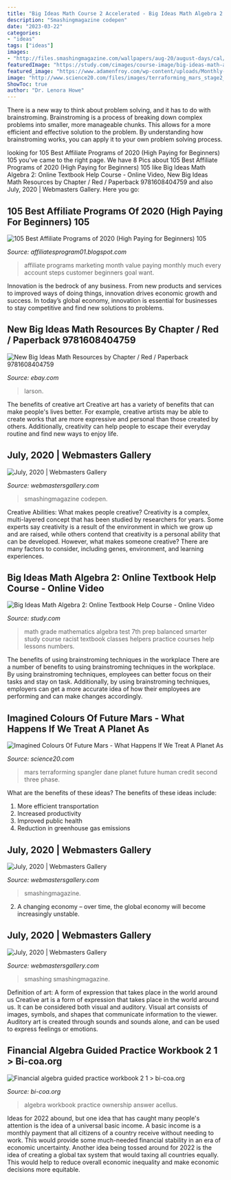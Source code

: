 ```yaml
---
title: "Big Ideas Math Course 2 Accelerated - Big Ideas Math Algebra 2: Online Textbook Help Course"
description: "Smashingmagazine codepen"
date: "2023-03-22"
categories:
- "ideas"
tags: ["ideas"]
images:
- "http://files.smashingmagazine.com/wallpapers/aug-20/august-days/cal/aug-20-august-days-cal-1366x768.jpg"
featuredImage: "https://study.com/cimages/course-image/big-ideas-math-algebra-2-online-textbook-help_212404_large.jpg"
featured_image: "https://www.adamenfroy.com/wp-content/uploads/Monthly-Recurring-Revenue-1.jpg"
image: "http://www.science20.com/files/images/terraforming_mars_stage2_-_green_mars_dane_spangler.jpg"
ShowToc: true
author: "Dr. Lenora Howe"
---
```



There is a new way to think about problem solving, and it has to do with brainstroming. Brainstroming is a process of breaking down complex problems into smaller, more manageable chunks. This allows for a more efficient and effective solution to the problem. By understanding how brainstroming works, you can apply it to your own problem solving process.

	

		
looking for 105 Best Affiliate Programs of 2020 (High Paying for Beginners) 105 you've came to the right page. We have 8 Pics about 105 Best Affiliate Programs of 2020 (High Paying for Beginners) 105 like Big Ideas Math Algebra 2: Online Textbook Help Course - Online Video, New Big Ideas Math Resources by Chapter / Red / Paperback 9781608404759 and also July, 2020 | Webmasters Gallery. Here you go:
		
    
## 105 Best Affiliate Programs Of 2020 (High Paying For Beginners) 105

<img loading=lazy src="https://www.adamenfroy.com/wp-content/uploads/Monthly-Recurring-Revenue-1.jpg" onerror="this.onerror=null;this.src='https://tse4.mm.bing.net/th?id=OIP.ezEq7-LJAT-h8a_wlIbQaQHaD3&amp;pid=15.1';" alt="105 Best Affiliate Programs of 2020 (High Paying for Beginners) 105">

_Source: affiliatesprogram01.blogspot.com_

>affiliate programs marketing month value paying monthly much every account steps customer beginners goal want. 

	

Innovation is the bedrock of any business. From new products and services to improved ways of doing things, innovation drives economic growth and success. In today’s global economy, innovation is essential for businesses to stay competitive and find new solutions to problems.

    
## New Big Ideas Math Resources By Chapter / Red / Paperback 9781608404759

<img loading=lazy src="https://i.ebayimg.com/images/g/ncUAAOSwMjVfb8Os/s-l400.jpg" onerror="this.onerror=null;this.src='https://tse3.mm.bing.net/th?id=OIP.bG0Hb6WCQmpqf8pMoUjZ3wAAAA&amp;pid=15.1';" alt="New Big Ideas Math Resources by Chapter / Red / Paperback 9781608404759">

_Source: ebay.com_

>larson. 

	

The benefits of creative art
Creative art has a variety of benefits that can make people's lives better. For example, creative artists may be able to create works that are more expressive and personal than those created by others. Additionally, creativity can help people to escape their everyday routine and find new ways to enjoy life.

    
## July, 2020 | Webmasters Gallery

<img loading=lazy src="http://files.smashingmagazine.com/wallpapers/aug-20/august-days/cal/aug-20-august-days-cal-1366x768.jpg" onerror="this.onerror=null;this.src='https://tse1.mm.bing.net/th?id=OIP.Ie43YuZ8xLYTVkCor9MXlwHaEK&amp;pid=15.1';" alt="July, 2020 | Webmasters Gallery">

_Source: webmastersgallery.com_

>smashingmagazine codepen. 

	

Creative Abilities: What makes people creative?
Creativity is a complex, multi-layered concept that has been studied by researchers for years. Some experts say creativity is a result of the environment in which we grow up and are raised, while others contend that creativity is a personal ability that can be developed. However, what makes someone creative? There are many factors to consider, including genes, environment, and learning experiences.

    
## Big Ideas Math Algebra 2: Online Textbook Help Course - Online Video

<img loading=lazy src="https://study.com/cimages/course-image/big-ideas-math-algebra-2-online-textbook-help_212404_large.jpg" onerror="this.onerror=null;this.src='https://tse3.mm.bing.net/th?id=OIP.nNBDlJAoPqM0xYtb-YpBEgHaEK&amp;pid=15.1';" alt="Big Ideas Math Algebra 2: Online Textbook Help Course - Online Video">

_Source: study.com_

>math grade mathematics algebra test 7th prep balanced smarter study course racist textbook classes helpers practice courses help lessons numbers. 

	

The benefits of using brainstroming techniques in the workplace
There are a number of benefits to using brainstroming techniques in the workplace. By using brainstroming techniques, employees can better focus on their tasks and stay on task. Additionally, by using brainstroming techniques, employers can get a more accurate idea of how their employees are performing and can make changes accordingly.

    
## Imagined Colours Of Future Mars - What Happens If We Treat A Planet As

<img loading=lazy src="http://www.science20.com/files/images/terraforming_mars_stage2_-_green_mars_dane_spangler.jpg" onerror="this.onerror=null;this.src='https://tse2.mm.bing.net/th?id=OIP.m6l3CkB3CQiv4jpt66_oQwHaEf&amp;pid=15.1';" alt="Imagined Colours Of Future Mars - What Happens If We Treat A Planet As">

_Source: science20.com_

>mars terraforming spangler dane planet future human credit second three phase. 

	

What are the benefits of these ideas?
The benefits of these ideas include: 
1. More efficient transportation 
2. Increased productivity 
3. Improved public health 
4. Reduction in greenhouse gas emissions 

    
## July, 2020 | Webmasters Gallery

<img loading=lazy src="http://files.smashingmagazine.com/wallpapers/aug-18/coffee-break-time/nocal/aug-18-coffee-break-time-nocal-1366x768.png" onerror="this.onerror=null;this.src='https://tse2.mm.bing.net/th?id=OIP.I3WVGZ0nzLzF0dd8fPRjhgHaEK&amp;pid=15.1';" alt="July, 2020 | Webmasters Gallery">

_Source: webmastersgallery.com_

>smashingmagazine. 

	

2. A changing economy – over time, the global economy will become increasingly unstable.

    
## July, 2020 | Webmasters Gallery

<img loading=lazy src="http://files.smashingmagazine.com/wallpapers/aug-17/hello-again/nocal/aug-17-hello-again-nocal-1600x1200.png" onerror="this.onerror=null;this.src='https://tse4.mm.bing.net/th?id=OIP.6joLEfZXim2nn14ceksUfwHaFj&amp;pid=15.1';" alt="July, 2020 | Webmasters Gallery">

_Source: webmastersgallery.com_

>smashing smashingmagazine. 

	

Definition of art: A form of expression that takes place in the world around us
Creative art is a form of expression that takes place in the world around us. It can be considered both visual and auditory. Visual art consists of images, symbols, and shapes that communicate information to the viewer. Auditory art is created through sounds and sounds alone, and can be used to express feelings or emotions.

    
## Financial Algebra Guided Practice Workbook 2 1 &gt; Bi-coa.org

<img loading=lazy src="https://bi-coa.org/img/880197.png" onerror="this.onerror=null;this.src='https://tse2.mm.bing.net/th?id=OIP.Ldc5cCAXKvx7UoIu8i9NfAHaJ4&amp;pid=15.1';" alt="Financial algebra guided practice workbook 2 1 &gt; bi-coa.org">

_Source: bi-coa.org_

>algebra workbook practice ownership answer acellus. 

	

Ideas for 2022 abound, but one idea that has caught many people's attention is the idea of a universal basic income. A basic income is a monthly payment that all citizens of a country receive without needing to work. This would provide some much-needed financial stability in an era of economic uncertainty. Another idea being tossed around for 2022 is the idea of creating a global tax system that would taxing all countries equally. This would help to reduce overall economic inequality and make economic decisions more equitable.

